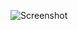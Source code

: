 ![Screenshot](https://raw.githubusercontent.com/Cryakl/Ultimate-RAT-Collection/refs/heads/main/Evilotus/Evilotus%201.3.2/Screenshot.png)

